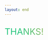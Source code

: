 ```yaml
---
layout: end
---
```


<p>THANKS!</p>
  <div class="">
    <a href="https://github.com/volverjs/form-vue" target="_blank" alt="GitHub"
        class="text-xl slidev-icon-btn opacity-80 !border-none !hover:text-white">
        <carbon-logo-github />
    </a>
    <a href="https://stackblitz.com/edit/vitejs-vite-awf4nc?file=src%2Fpages%2Findex.vue" target="_blank" alt="GitHub"
        class="text-xl slidev-icon-btn opacity-80 !border-none !hover:text-white">
        <vscode-icons:file-type-vscode />
    </a>
    <a href="https://vitejsviteawf4nc-0s0f--8080--fc9e1a28.local-credentialless.webcontainer.io" target="_blank" alt="GitHub"
        class="text-xl slidev-icon-btn opacity-80 !border-none !hover:text-white">
        <logos:stackblitz-icon />
    </a>
  </div>

<style>
p {
  background-color: #27c57e;
  background-image: linear-gradient(75deg, #27c57e 10%, #e6b457 40%);
  background-size: 100%;
  font-size: 1.8rem;
  line-height: 2.5rem;
  -webkit-background-clip: text;
  -moz-background-clip: text;
  -webkit-text-fill-color: transparent;
  -moz-text-fill-color: transparent;
}
</style>
